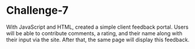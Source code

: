 # Challenge-7
 With JavaScript and HTML, created a simple client feedback portal. Users will be able to contribute comments, a rating, and their name along with their input via the site. After that, the same page will display this feedback.
